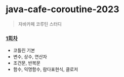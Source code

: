 # java-cafe-coroutine-2023

> 자바카페 코루틴 스터디

### [1회차]()
- 코틀린 기본
- 변수, 상수, 연산자
- 조건문, 반복문
- 함수, 익명함수, 람다표현식, 클로저
